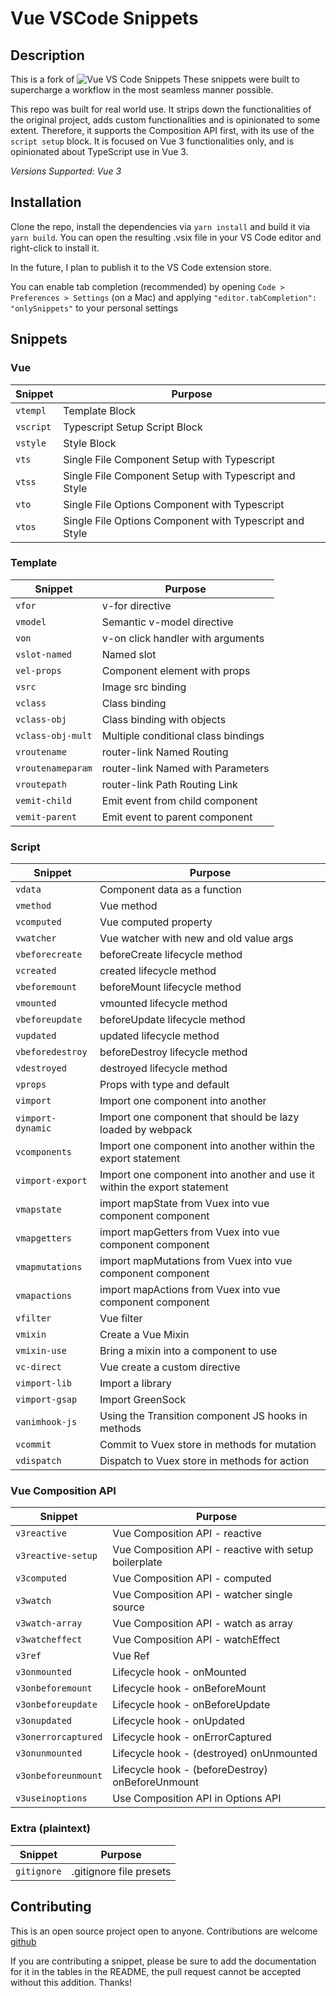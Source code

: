 # Vue VSCode Snippets

## Description

This is a fork of ![Vue VS Code Snippets](https://github.com/sdras/vue-vscode-snippets)
These snippets were built to supercharge a workflow in the most seamless manner possible.

This repo was built for real world use. It strips down the functionalities of the original project, adds custom functionalities and is opinionated to some extent. 
Therefore, it supports the Composition API first, with its use of the `script setup` block. 
It is focused on Vue 3 functionalities only, and is opinionated about TypeScript use in Vue 3. 

_Versions Supported: Vue 3_

## Installation

Clone the repo, install the dependencies via `yarn install` and build it via `yarn build`. You can open the resulting .vsix file in your VS Code editor and right-click to install it.

In the future, I plan to publish it to the VS Code extension store.

You can enable tab completion (recommended) by opening `Code > Preferences > Settings` (on a Mac) and applying `"editor.tabCompletion": "onlySnippets"` to your personal settings

## Snippets

### Vue

| Snippet            | Purpose                                                      |
| ------------------ | ------------------------------------------------------------ |
| `vtempl`           | Template Block                                               |
| `vscript`          | Typescript Setup Script Block                                |
| `vstyle`           | Style Block                                                  |
| `vts`              | Single File Component Setup with Typescript                  |
| `vtss`             | Single File Component Setup with Typescript and Style        |
| `vto`              | Single File Options Component with Typescript                |
| `vtos`             | Single File Options Component with Typescript and Style      |

### Template

| Snippet           | Purpose                             |
| ----------------- | ----------------------------------- |
| `vfor`            | v-for directive                     |
| `vmodel`          | Semantic v-model directive          |
| `von`             | v-on click handler with arguments   |
| `vslot-named`     | Named slot                          |
| `vel-props`       | Component element with props        |
| `vsrc`            | Image src binding                   |
| `vclass`          | Class binding                       |
| `vclass-obj`      | Class binding with objects          |
| `vclass-obj-mult` | Multiple conditional class bindings |
| `vroutename`      | router-link Named Routing           |
| `vroutenameparam` | router-link Named with Parameters   |
| `vroutepath`      | router-link Path Routing Link       |
| `vemit-child`     | Emit event from child component     |
| `vemit-parent`    | Emit event to parent component      |

### Script

| Snippet           | Purpose                                                                  |
| ----------------- | ------------------------------------------------------------------------ |
| `vdata`           | Component data as a function                                             |
| `vmethod`         | Vue method                                                               |
| `vcomputed`       | Vue computed property                                                    |
| `vwatcher`        | Vue watcher with new and old value args                                  |
| `vbeforecreate`   | beforeCreate lifecycle method                                            |
| `vcreated`        | created lifecycle method                                                 |
| `vbeforemount`    | beforeMount lifecycle method                                             |
| `vmounted`        | vmounted lifecycle method                                                |
| `vbeforeupdate`   | beforeUpdate lifecycle method                                            |
| `vupdated`        | updated lifecycle method                                                 |
| `vbeforedestroy`  | beforeDestroy lifecycle method                                           |
| `vdestroyed`      | destroyed lifecycle method                                               |
| `vprops`          | Props with type and default                                              |
| `vimport`         | Import one component into another                                        |
| `vimport-dynamic` | Import one component that should be lazy loaded by webpack               |
| `vcomponents`     | Import one component into another within the export statement            |
| `vimport-export`  | Import one component into another and use it within the export statement |
| `vmapstate`       | import mapState from Vuex into vue component component                   |
| `vmapgetters`     | import mapGetters from Vuex into vue component component                 |
| `vmapmutations`   | import mapMutations from Vuex into vue component component               |
| `vmapactions`     | import mapActions from Vuex into vue component component                 |
| `vfilter`         | Vue filter                                                               |
| `vmixin`          | Create a Vue Mixin                                                       |
| `vmixin-use`      | Bring a mixin into a component to use                                    |
| `vc-direct`       | Vue create a custom directive                                            |
| `vimport-lib`     | Import a library                                                         |
| `vimport-gsap`    | Import GreenSock                                                         |
| `vanimhook-js`    | Using the Transition component JS hooks in methods                       |
| `vcommit`         | Commit to Vuex store in methods for mutation                             |
| `vdispatch`       | Dispatch to Vuex store in methods for action                             |

### Vue Composition API

| Snippet             | Purpose                                               |
| ------------------- | ----------------------------------------------------- |
| `v3reactive`        | Vue Composition API - reactive                        |
| `v3reactive-setup`  | Vue Composition API - reactive with setup boilerplate |
| `v3computed`        | Vue Composition API - computed                        |
| `v3watch`           | Vue Composition API - watcher single source           |
| `v3watch-array`     | Vue Composition API - watch as array                  |
| `v3watcheffect`     | Vue Composition API - watchEffect                     |
| `v3ref`             | Vue Ref                                               |
| `v3onmounted`       | Lifecycle hook - onMounted                            |
| `v3onbeforemount`   | Lifecycle hook - onBeforeMount                        |
| `v3onbeforeupdate`  | Lifecycle hook - onBeforeUpdate                       |
| `v3onupdated`       | Lifecycle hook - onUpdated                            |
| `v3onerrorcaptured` | Lifecycle hook - onErrorCaptured                      |
| `v3onunmounted`     | Lifecycle hook - (destroyed) onUnmounted              |
| `v3onbeforeunmount` | Lifecycle hook - (beforeDestroy) onBeforeUnmount      |
| `v3useinoptions`    | Use Composition API in Options API                    |

### Extra (plaintext)

| Snippet     | Purpose                 |
| ----------- | ----------------------- |
| `gitignore` | .gitignore file presets |

## Contributing

This is an open source project open to anyone. Contributions are welcome [github](https://github.com/sdras/vue-vscode-snippets)

If you are contributing a snippet, please be sure to add the documentation for it in the tables in the README, the pull request cannot be accepted without this addition. Thanks!
